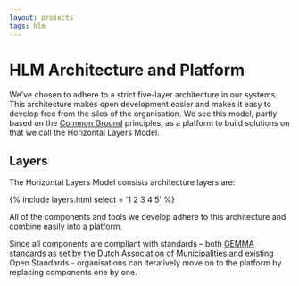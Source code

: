 ```yaml
---
layout: projects
tags: hlm
---
```


# HLM Architecture and Platform

We've chosen to adhere to a strict five-layer architecture in our systems. This architecture makes open development easier and makes it easy to develop free from the silos of the organisation. We see this model, partly based on the [Common Ground](https://vng.nl/samen-organiseren/common-ground) principles, as a platform to build solutions on that we call the Horizontal Layers Model.

## Layers

The Horizontal Layers Model consists architecture layers are:

{% include layers.html select = '1 2 3 4 5' %}

All of the components and tools we develop adhere to this architecture and combine easily into a platform.

Since all components are compliant with standards – both [GEMMA standards as set by the Dutch Association of Municipalities](https://gemmaonline.nl) and existing Open Standards - organisations can iteratively move on to the platform by replacing components one by one.
